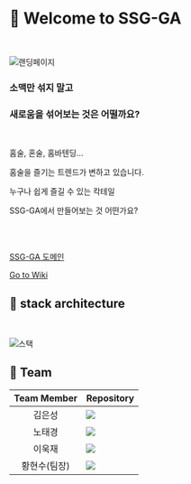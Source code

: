 # 🍾 Welcome to SSG-GA
<br>

![랜딩페이지](https://user-images.githubusercontent.com/81743424/130726312-ac4dd7c8-738c-4566-81c6-0bb7291be0b1.png)

### 소맥만 섞지 말고
### 새로움을 섞어보는 것은 어떨까요?
<br>
<p>홈술, 혼술, 홈바텐딩...</p>
<p>홈술을 즐기는 트렌드가 변하고 있습니다.</p>
<p>누구나 쉽게 즐길 수 있는 칵테일</p>
<p>SSG-GA에서 만들어보는 것 어떤가요?</p>
<br>
<br>

[SSG-GA 도메인](https://ssg-ga.click/)

[Go to Wiki](https://github.com/codestates/ssg-ga/wiki)



## 🍹 stack architecture
<br>

![스택](https://user-images.githubusercontent.com/81743424/130726946-568ef795-63db-4cda-8b00-2988853d96a6.png)


## 🥴 Team 

|Team Member| Repository|
|:---:|:---|
|김은성|<a href="https://github.com/eensungkim"><img src="https://img.shields.io/badge/GitHub-eensungkim-181717?style=for-the-badge&logo=GitHub&logoColor=white"/></a>|
|노태경|<a href="https://github.com/TaeGyeong1026"><img src="https://img.shields.io/badge/GitHub-TaeGyeong1026-181717?style=for-the-badge&logo=GitHub&logoColor=white"/></a>|
|이욱재|<a href="https://github.com/Gryffindor0ne"><img src="https://img.shields.io/badge/GitHub-Gryffindor0ne-181717?style=for-the-badge&logo=GitHub&logoColor=white"/></a>|
|황현수(팀장)|<a href="https://github.com/Hsource39"><img src="https://img.shields.io/badge/GitHub-Hsource39-181717?style=for-the-badge&logo=GitHub&logoColor=white"/></a>|

